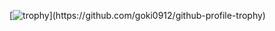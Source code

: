 [![trophy](https://github-profile-trophy.vercel.app/?username=goki0912&theme=onedark&rank=-C,-?)](https://github.com/goki0912/github-profile-trophy)
